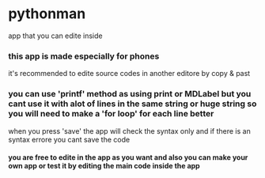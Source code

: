 # pythonman
app that you can edite inside 
### this app is made especially for phones
  it's recommended to edite source codes in another editore by copy & past
  ### you can use 'printf' method as using print or MDLabel but you cant use it with alot of lines in the same string or huge string so you will need to make a 'for loop' for each line better

  when you press 'save' the app will check the syntax only and if there is an syntax errore you cant save the code
  #### you are free to edite in the app as you want and also you can make your own app or test it by editing the main code inside the app
